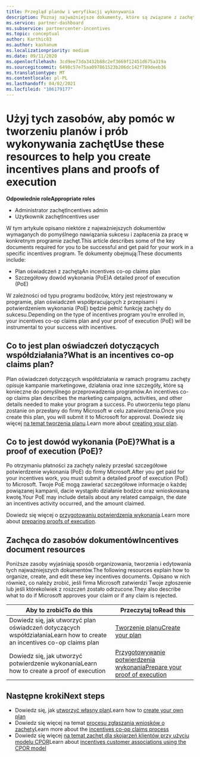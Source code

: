 ```yaml
---
title: Przegląd planów i weryfikacji wykonywania
description: Poznaj najważniejsze dokumenty, które są związane z zachętami, w tym plan oświadczeń dla współpracowników i szczegółowe potwierdzenie wykonania (PoE).
ms.service: partner-dashboard
ms.subservice: partnercenter-incentives
ms.topic: conceptual
author: Karthic83
ms.author: kashanum
ms.localizationpriority: medium
ms.date: 09/11/2020
ms.openlocfilehash: 3cd9ee73da3432b88c2ef3669f12451d675a319a
ms.sourcegitcommit: 6498c57e75aa097861523b206dc142f789deeb36
ms.translationtype: MT
ms.contentlocale: pl-PL
ms.lasthandoff: 04/02/2021
ms.locfileid: "106179177"
---
```

# <a name="use-these-resources-to-help-you-create-incentives-plans-and-proofs-of-execution"></a><span data-ttu-id="c3cdc-103">Użyj tych zasobów, aby pomóc w tworzeniu planów i prób wykonywania zachęt</span><span class="sxs-lookup"><span data-stu-id="c3cdc-103">Use these resources to help you create incentives plans and proofs of execution</span></span>

<span data-ttu-id="c3cdc-104">**Odpowiednie role**</span><span class="sxs-lookup"><span data-stu-id="c3cdc-104">**Appropriate roles**</span></span>

- <span data-ttu-id="c3cdc-105">Administrator zachęt</span><span class="sxs-lookup"><span data-stu-id="c3cdc-105">Incentives admin</span></span>
- <span data-ttu-id="c3cdc-106">Użytkownik zachęt</span><span class="sxs-lookup"><span data-stu-id="c3cdc-106">Incentives user</span></span>

<span data-ttu-id="c3cdc-107">W tym artykule opisano niektóre z najważniejszych dokumentów wymaganych do pomyślnego nawiązania sukcesu i zapłacenia za pracę w konkretnym programie zachęt.</span><span class="sxs-lookup"><span data-stu-id="c3cdc-107">This article describes some of the key documents required for you to be successful and get paid for your work in a specific incentives program.</span></span> <span data-ttu-id="c3cdc-108">Te dokumenty obejmują:</span><span class="sxs-lookup"><span data-stu-id="c3cdc-108">These documents include:</span></span>

- <span data-ttu-id="c3cdc-109">Plan oświadczeń z zachętą</span><span class="sxs-lookup"><span data-stu-id="c3cdc-109">An incentives co-op claims plan</span></span>
- <span data-ttu-id="c3cdc-110">Szczegółowy dowód wykonania (PoE)</span><span class="sxs-lookup"><span data-stu-id="c3cdc-110">A detailed proof of execution (PoE)</span></span>

<span data-ttu-id="c3cdc-111">W zależności od typu programu bodźców, który jest rejestrowany w programie, plan oświadczeń współpracujących z przepisami i potwierdzeniem wykonania (PoE) będzie pełnić funkcję zachęty do sukcesu.</span><span class="sxs-lookup"><span data-stu-id="c3cdc-111">Depending on the type of incentives program you’re enrolled in, your incentives co-op claims plan and your proof of execution (PoE) will be instrumental to your success with incentives.</span></span>

## <a name="what-is-an-incentives-co-op-claims-plan"></a><span data-ttu-id="c3cdc-112">Co to jest plan oświadczeń dotyczących współdziałania?</span><span class="sxs-lookup"><span data-stu-id="c3cdc-112">What is an incentives co-op claims plan?</span></span>

<span data-ttu-id="c3cdc-113">Plan oświadczeń dotyczących współdziałania w ramach programu zachęty opisuje kampanie marketingowe, działania oraz inne szczegóły, które są konieczne do pomyślnego przeprowadzenia programów.</span><span class="sxs-lookup"><span data-stu-id="c3cdc-113">An incentives co-op claims plan describes the marketing campaigns, activities, and other details needed to make your program a success.</span></span> <span data-ttu-id="c3cdc-114">Po utworzeniu tego planu zostanie on przesłany do firmy Microsoft w celu zatwierdzenia.</span><span class="sxs-lookup"><span data-stu-id="c3cdc-114">Once you create this plan, you will submit it to Microsoft for approval.</span></span> <span data-ttu-id="c3cdc-115">Dowiedz się więcej [na temat tworzenia planu](incentives-create-your-plan.md).</span><span class="sxs-lookup"><span data-stu-id="c3cdc-115">Learn more about [creating your plan](incentives-create-your-plan.md).</span></span>

## <a name="what-is-a-proof-of-execution-poe"></a><span data-ttu-id="c3cdc-116">Co to jest dowód wykonania (PoE)?</span><span class="sxs-lookup"><span data-stu-id="c3cdc-116">What is a proof of execution (PoE)?</span></span>

<span data-ttu-id="c3cdc-117">Po otrzymaniu płatności za zachęty należy przesłać szczegółowe potwierdzenie wykonania (PoE) do firmy Microsoft.</span><span class="sxs-lookup"><span data-stu-id="c3cdc-117">After you get paid for your incentives work, you must submit a detailed proof of execution (PoE) to Microsoft.</span></span> <span data-ttu-id="c3cdc-118">Twoje PoE mogą zawierać szczegółowe informacje o każdej powiązanej kampanii, dacie wystąpiło działanie bodźce oraz wnioskowaną kwotę.</span><span class="sxs-lookup"><span data-stu-id="c3cdc-118">Your PoE may include details about any related campaign, the date an incentives activity occurred, and the amount claimed.</span></span> 

<span data-ttu-id="c3cdc-119">Dowiedz się więcej o [przygotowaniu potwierdzenia wykonania](incentives-prepare-your-proof-of-execution.md).</span><span class="sxs-lookup"><span data-stu-id="c3cdc-119">Learn more about [preparing proofs of execution](incentives-prepare-your-proof-of-execution.md).</span></span>

## <a name="incentives-document-resources"></a><span data-ttu-id="c3cdc-120">Zachęca do zasobów dokumentów</span><span class="sxs-lookup"><span data-stu-id="c3cdc-120">Incentives document resources</span></span>

<span data-ttu-id="c3cdc-121">Poniższe zasoby wyjaśniają sposób organizowania, tworzenia i edytowania tych najważniejszych dokumentów.</span><span class="sxs-lookup"><span data-stu-id="c3cdc-121">The following resources explain how to organize, create, and edit these key incentives documents.</span></span> <span data-ttu-id="c3cdc-122">Opisano w nich również, co należy zrobić, jeśli firma Microsoft zatwierdzi Twoje zgłoszenie lub jeśli którekolwiek z roszczeń zostało odrzucone.</span><span class="sxs-lookup"><span data-stu-id="c3cdc-122">They also describe what to do if Microsoft approves your claim or if any claim is rejected.</span></span>

|  <span data-ttu-id="c3cdc-123">**Aby to zrobić**</span><span class="sxs-lookup"><span data-stu-id="c3cdc-123">**To do this**</span></span>  |  <span data-ttu-id="c3cdc-124">**Przeczytaj to**</span><span class="sxs-lookup"><span data-stu-id="c3cdc-124">**Read this**</span></span>  |
|--------------|-----------|
| <span data-ttu-id="c3cdc-125">Dowiedz się, jak utworzyć plan oświadczeń dotyczących współdziałania</span><span class="sxs-lookup"><span data-stu-id="c3cdc-125">Learn how to create an incentives co-op claims plan</span></span> | [<span data-ttu-id="c3cdc-126">Tworzenie planu</span><span class="sxs-lookup"><span data-stu-id="c3cdc-126">Create your plan</span></span>](incentives-create-your-plan.md)  |
<span data-ttu-id="c3cdc-127">Dowiedz się, jak utworzyć potwierdzenie wykonania</span><span class="sxs-lookup"><span data-stu-id="c3cdc-127">Learn how to create a proof of execution</span></span> | [<span data-ttu-id="c3cdc-128">Przygotowywanie potwierdzenia wykonania</span><span class="sxs-lookup"><span data-stu-id="c3cdc-128">Prepare your proof of execution</span></span>](incentives-prepare-your-proof-of-execution.md)  |

## <a name="next-steps"></a><span data-ttu-id="c3cdc-129">Następne kroki</span><span class="sxs-lookup"><span data-stu-id="c3cdc-129">Next steps</span></span>

- <span data-ttu-id="c3cdc-130">Dowiedz się, jak [utworzyć własny plan](incentives-create-your-plan.md)</span><span class="sxs-lookup"><span data-stu-id="c3cdc-130">Learn how to [create your own plan](incentives-create-your-plan.md)</span></span>
- <span data-ttu-id="c3cdc-131">Dowiedz się więcej na temat [procesu zgłaszania wniosków o zachęty](claims-overview.md)</span><span class="sxs-lookup"><span data-stu-id="c3cdc-131">Learn more about the [incentives co-op claims process](claims-overview.md)</span></span>
- <span data-ttu-id="c3cdc-132">Dowiedz się więcej [na temat zachęt dla skojarzeń klientów przy użyciu modelu CPOR](submit-osa-claim.md)</span><span class="sxs-lookup"><span data-stu-id="c3cdc-132">Learn about [incentives customer associations using the CPOR model](submit-osa-claim.md)</span></span>
